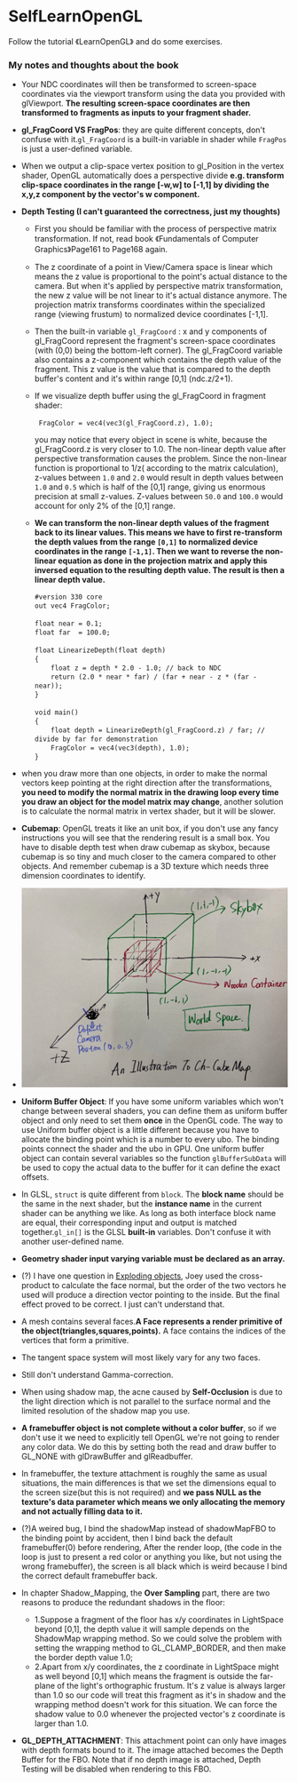 # SelfLearnOpenGL
Follow the tutorial 《LearnOpenGL》 and do some exercises.

### My notes and thoughts about the book

- Your NDC coordinates will then be transformed to screen-space coordinates via the viewport transform using the data you provided with glViewport. **The resulting screen-space coordinates are then transformed to fragments as inputs to your fragment shader.**

- **gl_FragCoord VS FragPos**: they are quite different concepts, don't confuse with it.`gl_FragCoord` is a built-in variable in shader while `FragPos` is just a user-defined variable. 

- When we output a clip-space vertex position to gl_Position in the vertex shader, OpenGL automatically does a perspective divide **e.g. transform clip-space coordinates in the range [-w,w] to [-1,1] by dividing the x,y,z component by the vector's w component.**

- **Depth Testing (I can't guaranteed the correctness, just my thoughts)**

    - First you should be familiar with the process of perspective matrix transformation. If not, read book 《Fundamentals of Computer Graphics》Page161 to Page168 again. 

    - The z coordinate of a point in View/Camera space is linear which means the z value is proportional to the point's actual distance to the camera. But when it's applied by perspective matrix transformation, the new z value will be not linear to it's actual distance anymore. The projection matrix transforms coordinates within the specialized range (viewing frustum) to normalized device coordinates [-1,1]. 

    -  Then the built-in variable `gl_FragCoord` : x and y components of gl_FragCoord represent the fragment's screen-space coordinates (with (0,0) being the bottom-left corner). The gl_FragCoord variable also contains a z-component which contains the depth value of the fragment. This z value is the value that is compared to the depth buffer's content and it's within range [0,1] (ndc.z/2+1).

    -  If we visualize depth buffer using the gl_FragCoord in fragment shader:

        ` FragColor = vec4(vec3(gl_FragCoord.z), 1.0);` 

        you may notice that every object in scene is white, because the gl_FragCoord.z is very closer to 1.0. The non-linear depth value after perspective transformation causes the problem.  Since the non-linear function is proportional to 1/z( according to the matrix calculation), z-values between `1.0` and `2.0` would result in depth values between `1.0` and `0.5` which is half of the [0,1] range, giving us enormous precision at small z-values. Z-values between `50.0` and `100.0` would account for only 2% of the [0,1] range.

    - **We can transform the non-linear depth values of the fragment back to  its linear values. This means we have to first re-transform the depth values from the range `[0,1]` to normalized device coordinates in the range `[-1,1]`. Then we want to reverse the non-linear equation as done in the projection matrix and apply this inversed equation to the resulting depth value. The result is then a linear depth value.**

        ```
        #version 330 core
        out vec4 FragColor;
        
        float near = 0.1; 
        float far  = 100.0; 
          
        float LinearizeDepth(float depth) 
        {
            float z = depth * 2.0 - 1.0; // back to NDC 
            return (2.0 * near * far) / (far + near - z * (far - near));	
        }
        
        void main()
        {             
            float depth = LinearizeDepth(gl_FragCoord.z) / far; // divide by far for demonstration
            FragColor = vec4(vec3(depth), 1.0);
        }
        ```

        

- when you draw more than one objects, in order to make the normal vectors keep pointing at the right direction after the transformations, **you need to modify the normal matrix in the drawing loop every time you draw an object for the model matrix may change**, another solution is to calculate the normal matrix in vertex shader, but it will be slower.
- **Cubemap**: OpenGL treats it like an unit box, if you don't use any fancy instructions you will see that the rendering result is a small box. You have  to disable depth test when draw cubemap as skybox, because cubemap is so tiny and much closer to the camera compared to other objects. And remember cubemap is a 3D texture which needs three dimension coordinates to identify. 
- <img src="https://raw.githubusercontent.com/forty-twoo/SelfLearnOpenGL/master/images/CubeMap.png" width="500">
- **Uniform Buffer Object**: If you have some uniform variables which won't change between several shaders, you can define them as uniform buffer object and only need to set them **once** in the OpenGL code. The way to use Uniform buffer object is a little different because you have to allocate the binding point which is a number  to every ubo. The binding points connect the shader and the ubo in GPU. One uniform buffer object can contain several variables so the function `glBufferSubData` will be used to copy the actual data to the buffer for it can define the exact offsets.
- In GLSL, `struct`  is quite different from `block`. The **block name** should be the same in the next shader, but the **instance name** in the current shader can be anything we like. As long as both interface block name are equal, their corresponding input and output is matched together.`gl_in[]` is the GLSL **built-in** variables. Don't  confuse it with another user-defined name.  
- **Geometry shader input varying variable must be declared as an array.**
- (?) I have one question in [Exploding objects](https://learnopengl.com/Advanced-OpenGL/Geometry-Shader), Joey used the cross-product to calculate the face normal, but the order of the two vectors he used will produce a direction vector pointing to the inside. But the final effect proved to be correct. I just can't understand that.
- A mesh contains several faces.**A Face represents a render primitive of the object(triangles,squares,points).** A face contains the indices of the vertices that form a primitive.
- The tangent space system will most likely vary for any two faces.
- Still don't understand Gamma-correction.
- When using shadow map, the acne caused by **Self-Occlusion** is due to the light direction which is not parallel to the surface normal and the limited resolution of the shadow map you use.
- **A framebuffer object is not complete without a color buffer**, so if we don't use it we need to explicitly tell OpenGL we're not going to render any color data. We do this by setting both the read and draw buffer to GL_NONE with glDrawBuffer and glReadbuffer.
- In framebuffer, the texture attachment is roughly the same as usual situations, the main differences is that we set the dimensions equal to the screen size(but this is not required) and **we pass NULL as the texture's data parameter which means we only allocating the memory and not actually filling data to it.**
- (?)A weired bug, I bind the shadowMap instead of shadowMapFBO to the binding point by accident, then I bind back the default framebuffer(0) before rendering, After the render loop, (the code in the loop is just to present a red color or anything you like, but not using the wrong framebuffer), the screen is all black which is weird because I bind the correct default framebuffer back.
- In chapter Shadow_Mapping, the **Over Sampling** part, there are two reasons to produce the redundant shadows in the floor:
    -  1.Suppose a fragment of the floor has x/y coordinates in LightSpace beyond [0,1], the depth value it will sample depends on the ShadowMap wrapping method. So we could solve the problem with setting the wrapping method to GL_CLAMP_BORDER, and then make the border depth value 1.0; 
    -  2.Apart from x/y coordinates, the z coordinate in LightSpace might as well beyond [0,1] which means the fragment is outside the far-plane of the light's orthographic frustum. It's z value is always larger than 1.0 so our code will treat this fragment as it's in shadow and the wrapping method doesn't work for this situation. We can force the shadow value to 0.0 whenever the projected vector's z coordinate is larger than 1.0.

- **GL_DEPTH_ATTACHMENT**: This attachment point can only have images with depth formats bound to it. The image attached becomes the Depth Buffer for the FBO. Note that if no depth image is attached, Depth Testing will be disabled when rendering to this FBO.